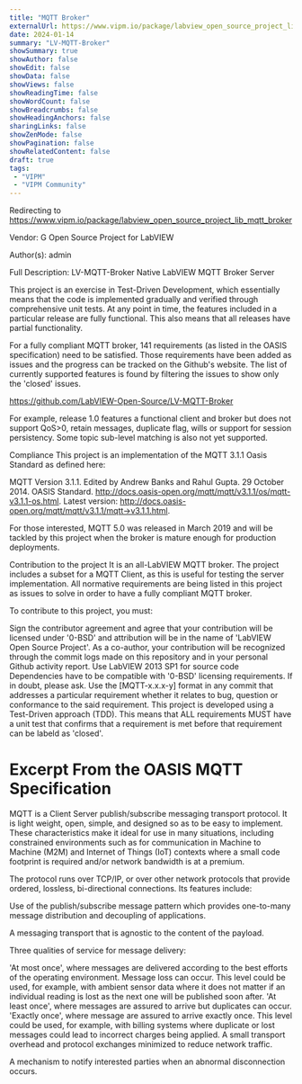 ```yaml
---
title: "MQTT Broker"
externalUrl: https://www.vipm.io/package/labview_open_source_project_lib_mqtt_broker
date: 2024-01-14
summary: "LV-MQTT-Broker"
showSummary: true
showAuthor: false
showEdit: false
showData: false
showViews: false
showReadingTime: false
showWordCount: false
showBreadcrumbs: false
showHeadingAnchors: false
sharingLinks: false
showZenMode: false
showPagination: false
showRelatedContent: false
draft: true
tags:
 - "VIPM"
 - "VIPM Community"
---
```


Redirecting to https://www.vipm.io/package/labview_open_source_project_lib_mqtt_broker

Vendor: G Open Source Project for LabVIEW

Author(s): admin
 
Full Description:
LV-MQTT-Broker
Native LabVIEW MQTT Broker Server

This project is an exercise in Test-Driven Development, which essentially means that the code is implemented gradually and verified through comprehensive unit tests. At any point in time, the features included in a particular release are fully functional. This also means that all releases have partial functionality.

For a fully compliant MQTT broker, 141 requirements (as listed in the OASIS specification) need to be satisfied. Those requirements have been added as issues and the progress can be tracked on the Github's website. The list of currently supported features is found by filtering the issues to show only the 'closed' issues.

https://github.com/LabVIEW-Open-Source/LV-MQTT-Broker

For example, release 1.0 features a functional client and broker but does not support QoS>0, retain messages, duplicate flag, wills or support for session persistency. Some topic sub-level matching is also not yet supported.

Compliance
This project is an implementation of the MQTT 3.1.1 Oasis Standard as defined here:

MQTT Version 3.1.1. Edited by Andrew Banks and Rahul Gupta. 29 October 2014. OASIS Standard. http://docs.oasis-open.org/mqtt/mqtt/v3.1.1/os/mqtt-v3.1.1-os.html. Latest version: http://docs.oasis-open.org/mqtt/mqtt/v3.1.1/mqtt->v3.1.1.html.

For those interested, MQTT 5.0 was released in March 2019 and will be tackled by this project when the broker is mature enough for production deployments.

Contribution to the project
It is an all-LabVIEW MQTT broker. The project includes a subset for a MQTT Client, as this is useful for testing the server implementation. All normative requirements are being listed in this project as issues to solve in order to have a fully compliant MQTT broker.

To contribute to this project, you must:

Sign the contributor agreement and agree that your contribution will be licensed under '0-BSD' and attribution will be in the name of 'LabVIEW Open Source Project'. As a co-author, your contribution will be recognized through the commit logs made on this repository and in your personal Github activity report.
Use LabVIEW 2013 SP1 for source code
Dependencies have to be compatible with '0-BSD' licensing requirements. If in doubt, please ask.
Use the [MQTT-x.x.x-y] format in any commit that addresses a particular requirement whether it relates to bug, question or conformance to the said requirement.
This project is developed using a Test-Driven approach (TDD). This means that ALL requirements MUST have a unit test that confirms that a requirement is met before that requirement can be labeld as 'closed'.


Excerpt From the OASIS MQTT Specification
==============================
MQTT is a Client Server publish/subscribe messaging transport protocol. It is light weight, open, simple, and designed so as to be easy to implement. These characteristics make it ideal for use in many situations, including constrained environments such as for communication in Machine to Machine (M2M) and Internet of Things (IoT) contexts where a small code footprint is required and/or network bandwidth is at a premium.

The protocol runs over TCP/IP, or over other network protocols that provide ordered, lossless, bi-directional connections. Its features include:

Use of the publish/subscribe message pattern which provides one-to-many message distribution and decoupling of applications.

A messaging transport that is agnostic to the content of the payload.

Three qualities of service for message delivery:

'At most once', where messages are delivered according to the best efforts of the operating environment. Message loss can occur. This level could be used, for example, with ambient sensor data where it does not matter if an individual reading is lost as the next one will be published soon after.
'At least once', where messages are assured to arrive but duplicates can occur.
'Exactly once', where message are assured to arrive exactly once. This level could be used, for example, with billing systems where duplicate or lost messages could lead to incorrect charges being applied.
A small transport overhead and protocol exchanges minimized to reduce network traffic.

A mechanism to notify interested parties when an abnormal disconnection occurs.